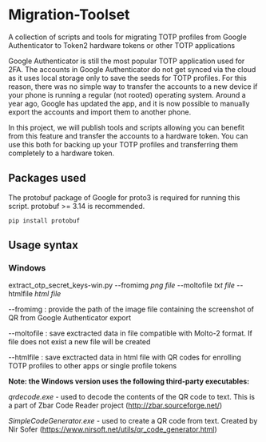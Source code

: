 # Migration-Toolset
A collection of scripts and tools for migrating TOTP profiles from Google Authenticator to Token2 hardware tokens or other TOTP applications

Google Authenticator is still the most popular TOTP application used for 2FA. The accounts in Google Authenticator do not get synced via the cloud as it uses local storage only to save the seeds for TOTP profiles. For this reason, there was no simple way to transfer the accounts to a new device if your phone is running a regular (not rooted) operating system.  Around a year ago, Google has updated the app, and it is now possible to manually export the accounts and import them to another phone. 


In this project, we will publish tools and scripts allowing you can benefit from this feature and transfer the accounts to a hardware token. You can use this both for backing up your TOTP profiles and transferring them completely to a hardware token.

## Packages used
The protobuf package of Google for proto3 is required for running this script. protobuf >= 3.14 is recommended.

    pip install protobuf

## Usage syntax

### Windows


extract_otp_secret_keys-win.py --fromimg *png file* --moltofile *txt file*   --htmlfile *html file*
  
  
  --fromimg : provide the path of the image file containing the screenshot of QR from Google Authenticator export
  
  --moltofile : save exctracted data in file compatible with Molto-2 format. If file does not exist a new file will be created
  
  --htmlfile : save exctracted data in html file with QR codes for enrolling TOTP profiles to other apps or single profile tokens 
  
**Note: the Windows version uses the following third-party executables:**

*qrdecode.exe* - used to decode the contents of the QR code to text. This is a part of Zbar Code Reader project (http://zbar.sourceforge.net/)

*SimpleCodeGenerator.exe* - used to create a QR code from text.  Created by  Nir Sofer (https://www.nirsoft.net/utils/qr_code_generator.html)


 
